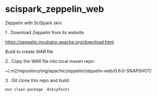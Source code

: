 # scispark_zeppelin_web
Zeppelin with SciSpark skin
 
1 .
Download Zeppelin from its website

https://zeppelin.incubator.apache.org/download.html

Build to create WAR file

2 .
Copy the WAR file into local maven repo:

~/.m2/repository/org/apache/zeppelin/zeppelin-web/0.6.0-SNAPSHOT/


3 . 
Git clone this repo and build

``` mvn clean package -DskipTests ```
